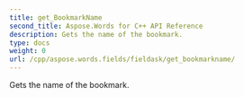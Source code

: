 ```yaml
---
title: get_BookmarkName
second_title: Aspose.Words for C++ API Reference
description: Gets the name of the bookmark. 
type: docs
weight: 0
url: /cpp/aspose.words.fields/fieldask/get_bookmarkname/
---
```


Gets the name of the bookmark. 


